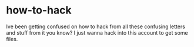 # how-to-hack
Ive been getting confused on how to hack from all these confusing letters and stuff from it you know?
I just wanna hack into this account to get some files.
